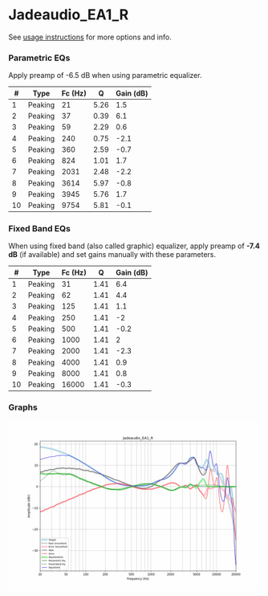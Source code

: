# Jadeaudio_EA1_R
See [usage instructions](https://github.com/jaakkopasanen/AutoEq#usage) for more options and info.

### Parametric EQs
Apply preamp of -6.5 dB when using parametric equalizer.

|   # | Type    |   Fc (Hz) |    Q |   Gain (dB) |
|-----|---------|-----------|------|-------------|
|   1 | Peaking |        21 | 5.26 |         1.5 |
|   2 | Peaking |        37 | 0.39 |         6.1 |
|   3 | Peaking |        59 | 2.29 |         0.6 |
|   4 | Peaking |       240 | 0.75 |        -2.1 |
|   5 | Peaking |       360 | 2.59 |        -0.7 |
|   6 | Peaking |       824 | 1.01 |         1.7 |
|   7 | Peaking |      2031 | 2.48 |        -2.2 |
|   8 | Peaking |      3614 | 5.97 |        -0.8 |
|   9 | Peaking |      3945 | 5.76 |         1.7 |
|  10 | Peaking |      9754 | 5.81 |        -0.1 |

### Fixed Band EQs
When using fixed band (also called graphic) equalizer, apply preamp of **-7.4 dB** (if available) and set gains manually with these parameters.

|   # | Type    |   Fc (Hz) |    Q |   Gain (dB) |
|-----|---------|-----------|------|-------------|
|   1 | Peaking |        31 | 1.41 |         6.4 |
|   2 | Peaking |        62 | 1.41 |         4.4 |
|   3 | Peaking |       125 | 1.41 |         1.1 |
|   4 | Peaking |       250 | 1.41 |        -2   |
|   5 | Peaking |       500 | 1.41 |        -0.2 |
|   6 | Peaking |      1000 | 1.41 |         2   |
|   7 | Peaking |      2000 | 1.41 |        -2.3 |
|   8 | Peaking |      4000 | 1.41 |         0.9 |
|   9 | Peaking |      8000 | 1.41 |         0.8 |
|  10 | Peaking |     16000 | 1.41 |        -0.3 |

### Graphs
![](./Jadeaudio_EA1_R.png)
